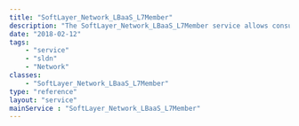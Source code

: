 ```yaml
---
title: "SoftLayer_Network_LBaaS_L7Member"
description: "The SoftLayer_Network_LBaaS_L7Member service allows consumers to manage (backend) members for L7 pools. A load balancer may have one or more L7 backend pools. A member can be added to one or more L7 backend pools. Deleting a backend member from one L7 pool will not remove it from other L7 pools to which it is associated. Weight of the backend member is a value between 1 and 256 but only applicable when the load balancing method configured is 'Weighted Round Robin'. "
date: "2018-02-12"
tags:
    - "service"
    - "sldn"
    - "Network"
classes:
    - "SoftLayer_Network_LBaaS_L7Member"
type: "reference"
layout: "service"
mainService : "SoftLayer_Network_LBaaS_L7Member"
---
```


